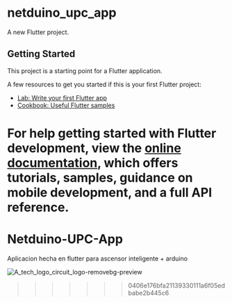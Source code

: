 # netduino_upc_app

A new Flutter project.

## Getting Started

This project is a starting point for a Flutter application.

A few resources to get you started if this is your first Flutter project:

- [Lab: Write your first Flutter app](https://docs.flutter.dev/get-started/codelab)
- [Cookbook: Useful Flutter samples](https://docs.flutter.dev/cookbook)

For help getting started with Flutter development, view the
[online documentation](https://docs.flutter.dev/), which offers tutorials,
samples, guidance on mobile development, and a full API reference.
=======
# Netduino-UPC-App
Aplicacion hecha en flutter para ascensor inteligente + arduino

![A_tech_logo_circuit_logo-removebg-preview](https://github.com/VictorArdila/Netduino-UPC-App/assets/89551043/50452bd0-3d4a-41a5-be30-488887e97de6)
>>>>>>> 0406e176bfa21139330111a6f05edbabe2b445c6
